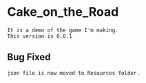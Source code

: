 # Cake_on_the_Road
    It is a demo of the game I'm making.
    This version is 0.0.1

## Bug Fixed
```
json file is now moved to Resources folder.
```